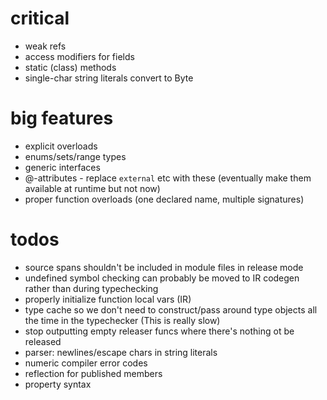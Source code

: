 # critical

* weak refs
* access modifiers for fields
* static (class) methods
* single-char string literals convert to Byte

# big features

* explicit overloads
* enums/sets/range types
* generic interfaces
* @-attributes - replace `external` etc with these (eventually make them available at runtime but not now)
* proper function overloads (one declared name, multiple signatures)

# todos

* source spans shouldn't be included in module files in release mode
* undefined symbol checking can probably be moved to IR codegen rather than during typechecking 
* properly initialize function local vars (IR)
* type cache so we don't need to construct/pass around type objects all the time in the typechecker (This is really slow)
* stop outputting empty releaser funcs where there's nothing ot be released
* parser: newlines/escape chars in string literals
* numeric compiler error codes
* reflection for published members
* property syntax
